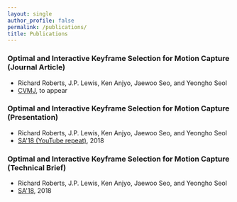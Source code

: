 ```yaml
---
layout: single
author_profile: false
permalink: /publications/
title: Publications
---
```


### Optimal and Interactive Keyframe Selection for Motion Capture (Journal Article)

- Richard Roberts, J.P. Lewis, Ken Anjyo, Jaewoo Seo, and Yeongho Seol
- [CVMJ](https://www.springer.com/computer/image+processing/journal/41095), to appear

### Optimal and Interactive Keyframe Selection for Motion Capture (Presentation)
- Richard Roberts, J.P. Lewis, Ken Anjyo, Jaewoo Seo, and Yeongho Seol
- [SA'18 (YouTube repeat)](https://www.youtube.com/watch?v=7vWncDYB86E), 2018

### Optimal and Interactive Keyframe Selection for Motion Capture (Technical Brief)

- Richard Roberts, J.P. Lewis, Ken Anjyo, Jaewoo Seo, and Yeongho Seol
- [SA'18](https://dl.acm.org/citation.cfm?id=3283256), 2018
